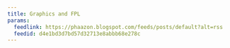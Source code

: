 ```yaml
---
title: Graphics and FPL
params:
  feedlink: https://phaazon.blogspot.com/feeds/posts/default?alt=rss
  feedid: d4e1bd3d7bd57d32713e8abbb68e278c
---
```

